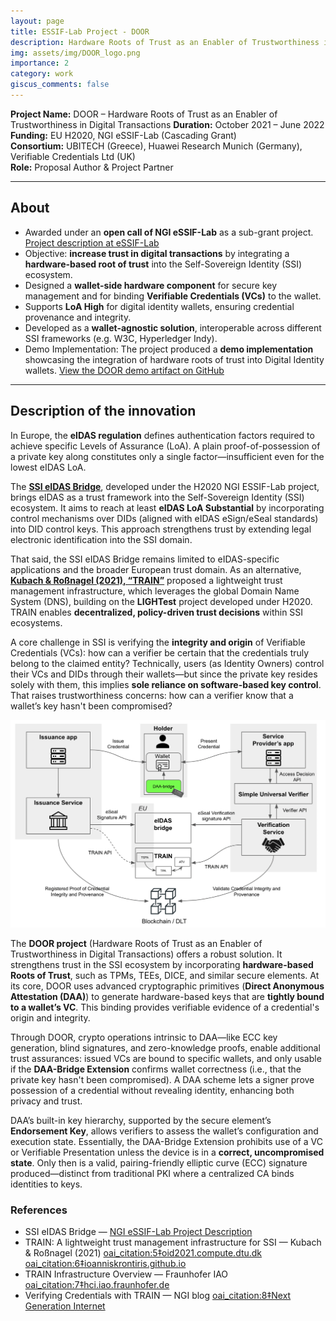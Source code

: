 ```yaml
---
layout: page
title: ESSIF-Lab Project - DOOR 
description: Hardware Roots of Trust as an Enabler of Trustworthiness in Digital Transactions
img: assets/img/DOOR_logo.png
importance: 2
category: work
giscus_comments: false
---
```

 
**Project Name:** DOOR – Hardware Roots of Trust as an Enabler of Trustworthiness in Digital Transactions
**Duration:** October 2021 – June 2022  
**Funding:** EU H2020, NGI eSSIF-Lab (Cascading Grant)  
**Consortium:** UBITECH (Greece), Huawei Research Munich (Germany), Verifiable Credentials Ltd (UK)  
**Role:** Proposal Author & Project Partner   

---

## About

- Awarded under an **open call of NGI eSSIF-Lab** as a sub-grant project.  [Project description at eSSIF-Lab](https://essif-lab.eu/hardware-roots-of-trust-as-an-enabler-of-trustworthiness-in-digital-transactions-by-ubitech/)
- Objective: **increase trust in digital transactions** by integrating a **hardware-based root of trust** into the Self-Sovereign Identity (SSI) ecosystem.  
- Designed a **wallet-side hardware component** for secure key management and for binding **Verifiable Credentials (VCs)** to the wallet.  
- Supports **LoA High** for digital identity wallets, ensuring credential provenance and integrity.  
- Developed as a **wallet-agnostic solution**, interoperable across different SSI frameworks (e.g. W3C, Hyperledger Indy).  
- Demo Implementation: The project produced a **demo implementation** showcasing the integration of hardware roots of trust into Digital Identity wallets.  [View the DOOR demo artifact on GitHub](https://github.com/Door-project/videos/releases/tag/Demo)

---

## Description of the innovation
  
In Europe, the **eIDAS regulation** defines authentication factors required to achieve specific Levels of Assurance (LoA). A plain proof-of-possession of a private key along constitutes only a single factor—insufficient even for the lowest eIDAS LoA.

The **[SSI eIDAS Bridge](https://essif-lab.eu)**, developed under the H2020 NGI ESSIF-Lab project, brings eIDAS as a trust framework into the Self-Sovereign Identity (SSI) ecosystem. It aims to reach at least **eIDAS LoA Substantial** by incorporating control mechanisms over DIDs (aligned with eIDAS eSign/eSeal standards) into DID control keys. This approach strengthens trust by extending legal electronic identification into the SSI domain.

That said, the SSI eIDAS Bridge remains limited to eIDAS-specific applications and the broader European trust domain. As an alternative, **[Kubach & Roßnagel (2021), “TRAIN”](https://oid2021.compute.dtu.dk/Kubach%20Rossnagel%20OID%202021%20Trust%20Infrastructure%20for%20SSI.pdf)** proposed a lightweight trust management infrastructure, which leverages the global Domain Name System (DNS), building on the **LIGHTest** project developed under H2020. TRAIN enables **decentralized, policy-driven trust decisions** within SSI ecosystems.

A core challenge in SSI is verifying the **integrity and origin** of Verifiable Credentials (VCs): how can a verifier be certain that the credentials truly belong to the claimed entity? Technically, users (as Identity Owners) control their VCs and DIDs through their wallets—but since the private key resides solely with them, this implies **sole reliance on software-based key control**. That raises trustworthiness concerns: how can a verifier know that a wallet’s key hasn't been compromised?

<img src="/assets/img/DOOR_essif.png" width="700">

The **DOOR project** (Hardware Roots of Trust as an Enabler of Trustworthiness in Digital Transactions) offers a robust solution. It strengthens trust in the SSI ecosystem by incorporating **hardware-based Roots of Trust**, such as TPMs, TEEs, DICE, and similar secure elements. At its core, DOOR uses advanced cryptographic primitives (**Direct Anonymous Attestation (DAA)**) to generate hardware-based keys that are **tightly bound to a wallet’s VC**. This binding provides verifiable evidence of a credential's origin and integrity.

Through DOOR, crypto operations intrinsic to DAA—like ECC key generation, blind signatures, and zero-knowledge proofs, enable additional trust assurances: issued VCs are bound to specific wallets, and only usable if the **DAA-Bridge Extension** confirms wallet correctness (i.e., that the private key hasn't been compromised). A DAA scheme lets a signer prove possession of a credential without revealing identity, enhancing both privacy and trust.

DAA’s built-in key hierarchy, supported by the secure element’s **Endorsement Key**, allows verifiers to assess the wallet’s configuration and execution state. Essentially, the DAA-Bridge Extension prohibits use of a VC or Verifiable Presentation unless the device is in a **correct, uncompromised state**. Only then is a valid, pairing-friendly elliptic curve (ECC) signature produced—distinct from traditional PKI where a centralized CA binds identities to keys.



### References

- SSI eIDAS Bridge — [NGI eSSIF-Lab Project Description](https://essif-lab.eu)  
- TRAIN: A lightweight trust management infrastructure for SSI — Kubach & Roßnagel (2021)  [oai_citation:5‡oid2021.compute.dtu.dk](https://oid2021.compute.dtu.dk/Kubach%20Rossnagel%20OID%202021%20Trust%20Infrastructure%20for%20SSI.pdf?utm_source=chatgpt.com) [oai_citation:6‡ioanniskrontiris.github.io](https://ioanniskrontiris.github.io/projects/2_project/?utm_source=chatgpt.com)  
- TRAIN Infrastructure Overview — Fraunhofer IAO  [oai_citation:7‡hci.iao.fraunhofer.de](https://www.hci.iao.fraunhofer.de/de/identity-management/identity-und-accessmanagement/TRAIN_EN.html?utm_source=chatgpt.com)  
- Verifying Credentials with TRAIN — NGI blog  [oai_citation:8‡Next Generation Internet](https://ngi.eu/blog/2022/07/28/verifying-identity-management-credentials-with-train/?utm_source=chatgpt.com)